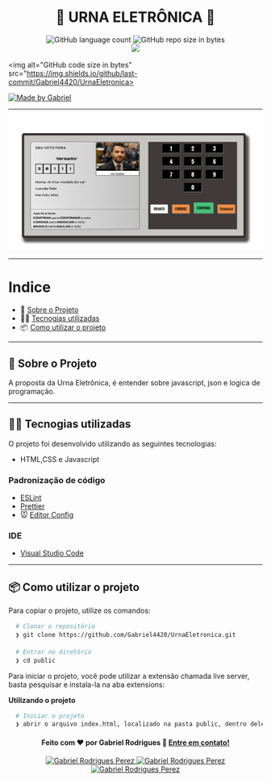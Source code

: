 <h1 align="center">
  &#x1F4F1; URNA ELETRÔNICA &#x1F4F1;
</h1>

<p align="center">
   <img alt="GitHub language count" src="https://img.shields.io/github/languages/count/Gabriel4420/UrnaEletronica>

  <img alt="GitHub top language" src="https://img.shields.io/github/languages/top/Gabriel4420/UrnaEletronicalogo?=html">

  <img alt="GitHub repo size in bytes" src="https://img.shields.io/github/repo-size/Gabriel4420/UrnaEletronica?color=green">

  <br>
  
  <a href="https://www.codacy.com/manual/Gabriel4420/UrnaEletronica?utm_source=github.com&amp;utm_medium=referral&amp;utm_content=Gabriel4420/Urna_Eletronica&amp;utm_campaign=Badge_Grade">
    <img src="https://app.codacy.com/project/badge/Grade/6dd6b46abeb14e99935a2b9ac5c6ede2"/>
  </a>
  
  <img alt="GitHub code size in bytes" src="https://img.shields.io/github/last-commit/Gabriel4420/UrnaEletronica>


  <a href="https://www.linkedin.com/in/gabriel-rodrigues-perez-2069b072/">
    <img alt="Made by Gabriel" src="https://img.shields.io/badge/made%20by-Gabriel-%2304D361">
  </a>
</p>

---

<p align="center">
  <img alt="Gif da Aplicação" src="assets/Home.png" />
</p>

---

# Indice

- :rocket: [Sobre o Projeto](#rocket-sobre-o-projeto)
- 👨‍💻️ [Tecnogias utilizadas](#%EF%B8%8F-tecnogias-utilizadas)
- 📦️ [Como utilizar o projeto](#%EF%B8%8F-como-utilizar-o-projeto)
---

## :rocket: Sobre o Projeto

A proposta da Urna Eletrônica, é entender sobre javascript, json e logica de programação.

---

## 👨‍💻️ Tecnogias utilizadas

O projeto foi desenvolvido utilizando as seguintes tecnologias:

- HTML,CSS e Javascript


### Padronização de código

  - [ESLint](https://eslint.org/)
  - [Prettier](https://prettier.io/)
  - :mouse: [Editor Config](https://editorconfig.org/)

### IDE

  - [Visual Studio Code](https://code.visualstudio.com/)

---

## 📦️ Como utilizar o projeto

Para copiar o projeto, utilize os comandos:

```bash
  # Clonar o repositório
  ❯ git clone https://github.com/Gabriel4420/UrnaEletronica.git

  # Entrar no diretório
  ❯ cd public 
```
Para iniciar o projeto, você pode utilizar a extensão chamada live server, basta pesquisar e instala-la na aba extensions:

**Utilizando o projeto**

```bash
  # Iniciar o projeto
  ❯ abrir o arquivo index.html, localizado na pasta public, dentro dele clique com o botão direito do mouse, e em seguida clique em open with live server.
```
<h4 align="center">
  Feito com ❤️ por Gabriel Rodrigues 👋️ <a href="mailto:gabriel_rodrigues_perez@hotmail.com">Entre em contato!</a>
</h4>

<p align="center">

  <a href="https://www.linkedin.com/in/gabriel-rodrigues-perez-2069b072/">
    <img alt="Gabriel Rodrigues Perez" src="https://img.shields.io/badge/LinkedIn-Gabriel_Rodrigues-0e76a8?style=flat&logoColor=white&logo=linkedin">
  </a>
  <a href="https://www.facebook.com/gabriel.rodrigues.perez">
    <img alt="Gabriel Rodrigues Perez" src="https://img.shields.io/badge/Facebook-Gabriel_Rodrigues-1778F2?style=flat&logoColor=white&logo=facebook">
  </a>
  <a href="https://www.instagram.com/gabriel_rodrigues_perez/">
    <img alt="Gabriel Rodrigues Perez" src="https://img.shields.io/badge/Instagram-@gabriel4420-833AB4?style=flat&logoColor=white&logo=instagram">
  </a>
  
  
</p>